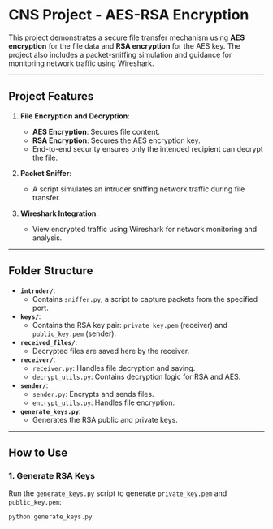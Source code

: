 # CNS Project - AES-RSA Encryption

This project demonstrates a secure file transfer mechanism using **AES encryption** for the file data and **RSA encryption** for the AES key. The project also includes a packet-sniffing simulation and guidance for monitoring network traffic using Wireshark.

---

## **Project Features**
1. **File Encryption and Decryption**:
   - **AES Encryption**: Secures file content.
   - **RSA Encryption**: Secures the AES encryption key.
   - End-to-end security ensures only the intended recipient can decrypt the file.

2. **Packet Sniffer**:
   - A script simulates an intruder sniffing network traffic during file transfer.

3. **Wireshark Integration**:
   - View encrypted traffic using Wireshark for network monitoring and analysis.

---

## **Folder Structure**
- **`intruder/`**:
  - Contains `sniffer.py`, a script to capture packets from the specified port.
- **`keys/`**:
  - Contains the RSA key pair: `private_key.pem` (receiver) and `public_key.pem` (sender).
- **`received_files/`**:
  - Decrypted files are saved here by the receiver.
- **`receiver/`**:
  - `receiver.py`: Handles file decryption and saving.
  - `decrypt_utils.py`: Contains decryption logic for RSA and AES.
- **`sender/`**:
  - `sender.py`: Encrypts and sends files.
  - `encrypt_utils.py`: Handles file encryption.
- **`generate_keys.py`**:
  - Generates the RSA public and private keys.

---

## **How to Use**
### **1. Generate RSA Keys**
Run the `generate_keys.py` script to generate `private_key.pem` and `public_key.pem`:
```bash
python generate_keys.py
